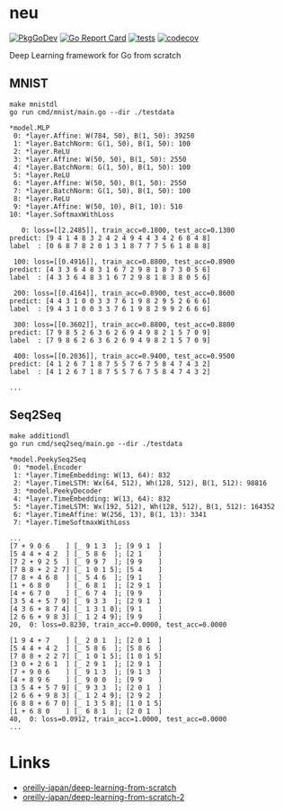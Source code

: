 # neu

[![PkgGoDev](https://pkg.go.dev/badge/github.com/itsubaki/neu)](https://pkg.go.dev/github.com/itsubaki/neu)
[![Go Report Card](https://goreportcard.com/badge/github.com/itsubaki/neu?style=flat-square)](https://goreportcard.com/report/github.com/itsubaki/neu)
[![tests](https://github.com/itsubaki/neu/workflows/tests/badge.svg?branch=main)](https://github.com/itsubaki/neu/actions)
[![codecov](https://codecov.io/gh/itsubaki/neu/branch/main/graph/badge.svg?token=KMJ2GUC1FJ)](https://codecov.io/gh/itsubaki/neu)

Deep Learning framework for Go from scratch

## MNIST

```shell
make mnistdl
go run cmd/mnist/main.go --dir ./testdata
```

```shell
*model.MLP
 0: *layer.Affine: W(784, 50), B(1, 50): 39250
 1: *layer.BatchNorm: G(1, 50), B(1, 50): 100
 2: *layer.ReLU
 3: *layer.Affine: W(50, 50), B(1, 50): 2550
 4: *layer.BatchNorm: G(1, 50), B(1, 50): 100
 5: *layer.ReLU
 6: *layer.Affine: W(50, 50), B(1, 50): 2550
 7: *layer.BatchNorm: G(1, 50), B(1, 50): 100
 8: *layer.ReLU
 9: *layer.Affine: W(50, 10), B(1, 10): 510
10: *layer.SoftmaxWithLoss

   0: loss=[[2.2485]], train_acc=0.1800, test_acc=0.1300
predict: [9 4 1 4 8 3 2 4 2 4 9 4 4 3 4 2 6 8 4 8]
label  : [0 6 8 7 8 2 0 1 3 1 8 7 7 7 5 6 1 8 8 8]

 100: loss=[[0.4916]], train_acc=0.8800, test_acc=0.8900
predict: [4 3 3 6 4 8 3 1 6 7 2 9 8 1 8 7 3 0 5 6]
label  : [4 3 3 6 4 8 3 1 6 7 2 9 8 1 8 3 8 0 5 6]

 200: loss=[[0.4164]], train_acc=0.8900, test_acc=0.8600
predict: [4 4 3 1 0 0 3 3 7 6 1 9 8 2 9 5 2 6 6 6]
label  : [9 4 3 1 0 0 3 3 7 6 1 9 8 2 9 9 2 6 6 6]

 300: loss=[[0.3602]], train_acc=0.8800, test_acc=0.8800
predict: [7 9 8 5 2 6 3 6 2 6 9 4 9 8 2 1 5 7 0 9]
label  : [7 9 8 6 2 6 3 6 2 6 9 4 9 8 2 1 5 7 0 9]

 400: loss=[[0.2036]], train_acc=0.9400, test_acc=0.9500
predict: [4 1 2 6 7 1 8 7 5 5 7 6 7 5 8 4 7 4 3 2]
label  : [4 1 2 6 7 1 8 7 5 5 7 6 7 5 8 4 7 4 3 2]

...
```

## Seq2Seq

```shell
make additiondl
go run cmd/seq2seq/main.go --dir ./testdata
```

```shell
*model.PeekySeq2Seq
 0: *model.Encoder
 1: *layer.TimeEmbedding: W(13, 64): 832
 2: *layer.TimeLSTM: Wx(64, 512), Wh(128, 512), B(1, 512): 98816
 3: *model.PeekyDecoder
 4: *layer.TimeEmbedding: W(13, 64): 832
 5: *layer.TimeLSTM: Wx(192, 512), Wh(128, 512), B(1, 512): 164352
 6: *layer.TimeAffine: W(256, 13), B(1, 13): 3341
 7: *layer.TimeSoftmaxWithLoss

...
[7 + 9 0 6    ] [_ 9 1 3  ]; [9 9 1  ]
[5 4 4 + 4 2  ] [_ 5 8 6  ]; [2 1    ]
[7 2 + 9 2 5  ] [_ 9 9 7  ]; [9 9    ]
[7 8 8 + 2 2 7] [_ 1 0 1 5]; [5 4    ]
[7 8 + 4 6 8  ] [_ 5 4 6  ]; [9 1    ]
[1 + 6 8 0    ] [_ 6 8 1  ]; [2 9 1  ]
[4 + 6 7 0    ] [_ 6 7 4  ]; [9 9    ]
[3 5 4 + 5 7 9] [_ 9 3 3  ]; [2 9 1  ]
[4 3 6 + 8 7 4] [_ 1 3 1 0]; [9 1    ]
[2 6 6 + 9 8 3] [_ 1 2 4 9]; [9 9    ]
20,  0: loss=0.8230, train_acc=0.0000, test_acc=0.0000

[1 9 4 + 7    ] [_ 2 0 1  ]; [2 0 1  ]
[5 4 4 + 4 2  ] [_ 5 8 6  ]; [5 8 6  ]
[7 8 8 + 2 2 7] [_ 1 0 1 5]; [1 0 1 5]
[3 0 + 2 6 1  ] [_ 2 9 1  ]; [2 9 1  ]
[7 + 9 0 6    ] [_ 9 1 3  ]; [9 1 3  ]
[4 + 8 9 6    ] [_ 9 0 0  ]; [9 9    ]
[3 5 4 + 5 7 9] [_ 9 3 3  ]; [2 0 1  ]
[2 6 6 + 9 8 3] [_ 1 2 4 9]; [2 9 2  ]
[6 8 8 + 6 7 0] [_ 1 3 5 8]; [1 0 1 5]
[1 + 6 8 0    ] [_ 6 8 1  ]; [2 0 1  ]
40,  0: loss=0.0912, train_acc=1.0000, test_acc=0.0000
...
```

# Links

- [oreilly-japan/deep-learning-from-scratch](https://github.com/oreilly-japan/deep-learning-from-scratch)
- [oreilly-japan/deep-learning-from-scratch-2](https://github.com/oreilly-japan/deep-learning-from-scratch-2)
